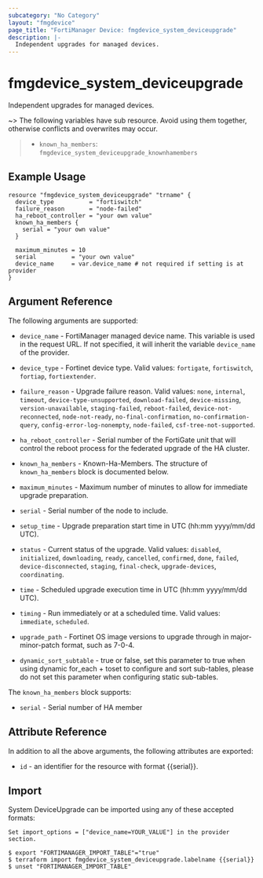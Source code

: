 ```yaml
---
subcategory: "No Category"
layout: "fmgdevice"
page_title: "FortiManager Device: fmgdevice_system_deviceupgrade"
description: |-
  Independent upgrades for managed devices.
---
```


# fmgdevice_system_deviceupgrade
Independent upgrades for managed devices.

~> The following variables have sub resource. Avoid using them together, otherwise conflicts and overwrites may occur.
>- `known_ha_members`: `fmgdevice_system_deviceupgrade_knownhamembers`



## Example Usage

```hcl
resource "fmgdevice_system_deviceupgrade" "trname" {
  device_type          = "fortiswitch"
  failure_reason       = "node-failed"
  ha_reboot_controller = "your own value"
  known_ha_members {
    serial = "your own value"
  }

  maximum_minutes = 10
  serial          = "your own value"
  device_name     = var.device_name # not required if setting is at provider
}
```

## Argument Reference


The following arguments are supported:

* `device_name` - FortiManager managed device name. This variable is used in the request URL. If not specified, it will inherit the variable `device_name` of the provider.

* `device_type` - Fortinet device type. Valid values: `fortigate`, `fortiswitch`, `fortiap`, `fortiextender`.

* `failure_reason` - Upgrade failure reason. Valid values: `none`, `internal`, `timeout`, `device-type-unsupported`, `download-failed`, `device-missing`, `version-unavailable`, `staging-failed`, `reboot-failed`, `device-not-reconnected`, `node-not-ready`, `no-final-confirmation`, `no-confirmation-query`, `config-error-log-nonempty`, `node-failed`, `csf-tree-not-supported`.

* `ha_reboot_controller` - Serial number of the FortiGate unit that will control the reboot process for the federated upgrade of the HA cluster.
* `known_ha_members` - Known-Ha-Members. The structure of `known_ha_members` block is documented below.
* `maximum_minutes` - Maximum number of minutes to allow for immediate upgrade preparation.
* `serial` - Serial number of the node to include.
* `setup_time` - Upgrade preparation start time in UTC (hh:mm yyyy/mm/dd UTC).
* `status` - Current status of the upgrade. Valid values: `disabled`, `initialized`, `downloading`, `ready`, `cancelled`, `confirmed`, `done`, `failed`, `device-disconnected`, `staging`, `final-check`, `upgrade-devices`, `coordinating`.

* `time` - Scheduled upgrade execution time in UTC (hh:mm yyyy/mm/dd UTC).
* `timing` - Run immediately or at a scheduled time. Valid values: `immediate`, `scheduled`.

* `upgrade_path` - Fortinet OS image versions to upgrade through in major-minor-patch format, such as 7-0-4.
* `dynamic_sort_subtable` - true or false, set this parameter to true when using dynamic for_each + toset to configure and sort sub-tables, please do not set this parameter when configuring static sub-tables.

The `known_ha_members` block supports:

* `serial` - Serial number of HA member


## Attribute Reference

In addition to all the above arguments, the following attributes are exported:
* `id` - an identifier for the resource with format {{serial}}.

## Import

System DeviceUpgrade can be imported using any of these accepted formats:
```
Set import_options = ["device_name=YOUR_VALUE"] in the provider section.

$ export "FORTIMANAGER_IMPORT_TABLE"="true"
$ terraform import fmgdevice_system_deviceupgrade.labelname {{serial}}
$ unset "FORTIMANAGER_IMPORT_TABLE"
```

